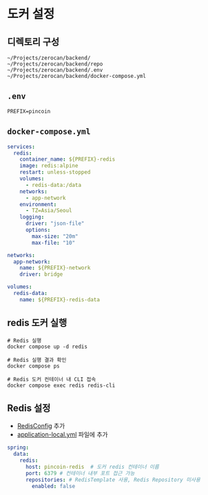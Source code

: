 # 도커 설정

## 디렉토리 구성

```
~/Projects/zerocan/backend/
~/Projects/zerocan/backend/repo
~/Projects/zerocan/backend/.env
~/Projects/zerocan/backend/docker-compose.yml
```

## `.env`

```properties
PREFIX=pincoin
```

## `docker-compose.yml`

```yaml
services:
  redis:
    container_name: ${PREFIX}-redis
    image: redis:alpine
    restart: unless-stopped
    volumes:
      - redis-data:/data
    networks:
      - app-network
    environment:
      - TZ=Asia/Seoul
    logging:
      driver: "json-file"
      options:
        max-size: "20m"
        max-file: "10"

networks:
  app-network:
    name: ${PREFIX}-network
    driver: bridge

volumes:
  redis-data:
    name: ${PREFIX}-redis-data
```

## redis 도커 실행

```shell
# Redis 실행
docker compose up -d redis

# Redis 실행 결과 확인
docker compose ps

# Redis 도커 컨테이너 내 CLI 접속
docker compose exec redis redis-cli
```

## Redis 설정

- [RedisConfig](/src/main/kotlin/kr/pincoin/api/global/config/RedisConfig.kt) 추가
- [application-local.yml](/src/main/resources/application-local.yml) 파일에 추가

```yaml
spring:
  data:
    redis:
      host: pincoin-redis  # 도커 redis 컨테이너 이름
      port: 6379 # 컨테이너 내부 포트 접근 가능
      repositories: # RedisTemplate 사용, Redis Repository 미사용
        enabled: false
```